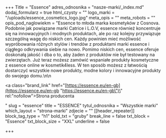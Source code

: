 +++
Title = "Essence"
adres_odnosnika = "nasze-marki/_index.md"
dodaj_formularz = true
html_czysty = ""
logo_marki = "/uploads/essence_cosmetics_logo.jpg"
meta_opis = ""
meta_robots = ""
opis_pod_naglowiekm = "Essence to młoda marka kosmetyków z Cosnova. Podobnie jak powiązane marki Catrice i L.O.V, essence również koncentruje się na innowacyjnych i modnych produktach, ale po raz kolejny przywiązuje szczególną wagę do niskich cen. Każdy powinien mieć możliwość wypróbowania różnych stylów i trendów z produktami marki essence i ciągłego odkrywania siebie na nowo. Pomimo niskich cen, essence oferuje doskonałą jakość i dba o to, aby żaden z produktów nie był testowany na zwierzętach. Już teraz możesz zamówić wspaniałe produkty kosmetyczne z essence online w kosmetik4less. W ten sposób możesz z łatwością dostarczyć wszystkie nowe produkty, modne kolory i innowacyjne produkty do swojego domu.\n\n<p><a class=\"brand_link\" href=\"[https://essence.eu/en-gb](https://essence.eu/en-gb \"https://essence.eu/en-gb\")\" rel:\"nofollow\">Strona producenta</a></p>"
slug = "essence"
title = "ESSENCE"
tytul_odnosnika = "Wszystkie marki"
which_layout = "strona-marki"
zdjecie = ""
[[header_repeater]]
block_tag_type = "h1"
bold_txt = "gruby"
break_line = false
txt_block = "Essence"
txt_block_size = "XXL"
underline = false

+++
